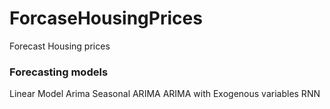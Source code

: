 # ForcaseHousingPrices
Forecast  Housing prices



###  Forecasting models

  Linear Model
  Arima 
  Seasonal ARIMA
  ARIMA with Exogenous variables
RNN 
